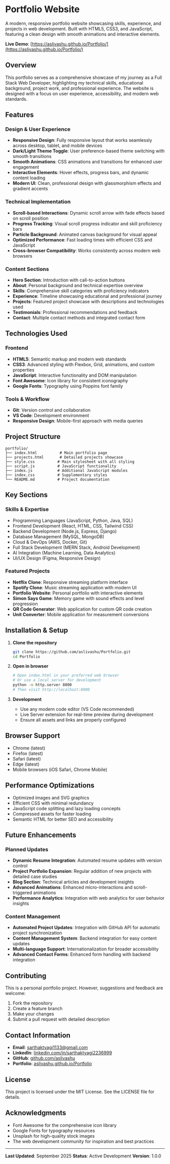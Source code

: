 # Portfolio Website

A modern, responsive portfolio website showcasing skills, experience, and projects in web development. Built with HTML5, CSS3, and JavaScript, featuring a clean design with smooth animations and interactive elements.

**Live Demo**: [https://aslivashu.github.io/Portfolio/](https://aslivashu.github.io/Portfolio/)

## Overview

This portfolio serves as a comprehensive showcase of my journey as a Full Stack Web Developer, highlighting my technical skills, educational background, project work, and professional experience. The website is designed with a focus on user experience, accessibility, and modern web standards.

## Features

### Design & User Experience
- **Responsive Design**: Fully responsive layout that works seamlessly across desktop, tablet, and mobile devices
- **Dark/Light Theme Toggle**: User preference-based theme switching with smooth transitions
- **Smooth Animations**: CSS animations and transitions for enhanced user engagement
- **Interactive Elements**: Hover effects, progress bars, and dynamic content loading
- **Modern UI**: Clean, professional design with glassmorphism effects and gradient accents

### Technical Implementation
- **Scroll-based Interactions**: Dynamic scroll arrow with fade effects based on scroll position
- **Progress Tracking**: Visual scroll progress indicator and skill proficiency bars
- **Particle Background**: Animated canvas background for visual appeal
- **Optimized Performance**: Fast loading times with efficient CSS and JavaScript
- **Cross-browser Compatibility**: Works consistently across modern web browsers

### Content Sections
- **Hero Section**: Introduction with call-to-action buttons
- **About**: Personal background and technical expertise overview
- **Skills**: Comprehensive skill categories with proficiency indicators
- **Experience**: Timeline showcasing educational and professional journey
- **Projects**: Featured project showcase with descriptions and technologies used
- **Testimonials**: Professional recommendations and feedback
- **Contact**: Multiple contact methods and integrated contact form

## Technologies Used

### Frontend
- **HTML5**: Semantic markup and modern web standards
- **CSS3**: Advanced styling with Flexbox, Grid, animations, and custom properties
- **JavaScript**: Interactive functionality and DOM manipulation
- **Font Awesome**: Icon library for consistent iconography
- **Google Fonts**: Typography using Poppins font family

### Tools & Workflow
- **Git**: Version control and collaboration
- **VS Code**: Development environment
- **Responsive Design**: Mobile-first approach with media queries

## Project Structure

```
portfolio/
├── index.html          # Main portfolio page
├── projects.html       # Detailed projects showcase
├── style.css          # Main stylesheet with all styling
├── script.js          # JavaScript functionality
├── index.js           # Additional JavaScript modules
├── index.css          # Supplementary styles
└── README.md          # Project documentation
```

## Key Sections

### Skills & Expertise
- Programming Languages (JavaScript, Python, Java, SQL)
- Frontend Development (React, HTML, CSS, Tailwind CSS)
- Backend Development (Node.js, Express, Django)
- Database Management (MySQL, MongoDB)
- Cloud & DevOps (AWS, Docker, Git)
- Full Stack Development (MERN Stack, Android Development)
- AI Integration (Machine Learning, Data Analytics)
- UI/UX Design (Figma, Responsive Design)

### Featured Projects
- **Netflix Clone**: Responsive streaming platform interface
- **Spotify Clone**: Music streaming application with modern UI
- **Portfolio Website**: Personal portfolio with interactive elements
- **Simon Says Game**: Memory game with sound effects and level progression
- **QR Code Generator**: Web application for custom QR code creation
- **Unit Converter**: Mobile application for measurement conversions

## Installation & Setup

1. **Clone the repository**
   ```bash
   git clone https://github.com/aslivashu/Portfolio.git
   cd Portfolio
   ```

2. **Open in browser**
   ```bash
   # Open index.html in your preferred web browser
   # Or use a local server for development
   python -m http.server 8000
   # Then visit http://localhost:8000
   ```

3. **Development**
   - Use any modern code editor (VS Code recommended)
   - Live Server extension for real-time preview during development
   - Ensure all assets and links are properly configured

## Browser Support

- Chrome (latest)
- Firefox (latest)
- Safari (latest)
- Edge (latest)
- Mobile browsers (iOS Safari, Chrome Mobile)

## Performance Optimizations

- Optimized images and SVG graphics
- Efficient CSS with minimal redundancy
- JavaScript code splitting and lazy loading concepts
- Compressed assets for faster loading
- Semantic HTML for better SEO and accessibility

## Future Enhancements

### Planned Updates
- **Dynamic Resume Integration**: Automated resume updates with version control
- **Project Portfolio Expansion**: Regular addition of new projects with detailed case studies
- **Blog Section**: Technical articles and development insights
- **Advanced Animations**: Enhanced micro-interactions and scroll-triggered animations
- **Performance Analytics**: Integration with web analytics for user behavior insights

### Content Management
- **Automated Project Updates**: Integration with GitHub API for automatic project synchronization
- **Content Management System**: Backend integration for easy content updates
- **Multi-language Support**: Internationalization for broader accessibility
- **Advanced Contact Forms**: Enhanced form handling with backend integration

## Contributing

This is a personal portfolio project. However, suggestions and feedback are welcome:

1. Fork the repository
2. Create a feature branch
3. Make your changes
4. Submit a pull request with detailed description

## Contact Information

- **Email**: sarthaktyagi1133@gmail.com
- **LinkedIn**: [linkedin.com/in/sarthaktyagi2236999](https://www.linkedin.com/in/sarthaktyagi2236999)
- **GitHub**: [github.com/aslivashu](https://github.com/aslivashu)
- **Portfolio**: [aslivashu.github.io/Portfolio](https://aslivashu.github.io/Portfolio/)

## License

This project is licensed under the MIT License. See the LICENSE file for details.

## Acknowledgments

- Font Awesome for the comprehensive icon library
- Google Fonts for typography resources
- Unsplash for high-quality stock images
- The web development community for inspiration and best practices

---

**Last Updated**: September 2025
**Status**: Active Development
**Version**: 1.0.0
